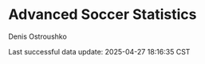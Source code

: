 # Advanced Soccer Statistics
Denis Ostroushko

<!-- gfm -->

Last successful data update: 2025-04-27 18:16:35 CST
